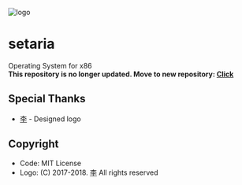 ![logo](https://github.com/setariaOS/setaria/blob/master/logo.png)
# setaria
Operating System for x86<br>
**This repository is no longer updated. Move to new repository: [Click](https://github.com/setariaOS/setaria)**

## Special Thanks
- [李](https://github.com/Lee0701) - Designed logo

## Copyright
- Code: MIT License
- Logo: (C) 2017-2018. [李](https://github.com/Lee0701) All rights reserved